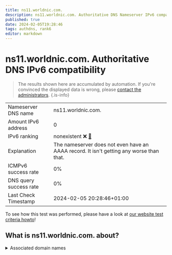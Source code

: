 ```yaml
---
title: ns11.worldnic.com.
description: ns11.worldnic.com. Authoritative DNS Nameserver IPv6 compatibility
published: true
date: 2024-02-05T19:28:46
tags: authdns, rank6
editor: markdown
---
```


# ns11.worldnic.com. Authoritative DNS IPv6 compatibility

> The results shown here are accumulated by automation. If you're convinced the displayed data is wrong, please [contact the administrators](/howto/chat). 
{.is-info}




|   |   |
| - | - |
| Nameserver DNS name | ns11.worldnic.com.
| Amount IPv6 address | 0
| IPv6 ranking | nonexistent :x: [🔗](/howto/ranking) |
| Explanation | The nameserver does not even have an AAAA record. It isn't getting any worse than that. |
| ICMPv6 success rate | 0%|
| DNS query success rate | 0% |
| Last Check Timestamp | 2024-02-05 20:28:46+01:00 |

To see how this test was performed, please have a look at [our website test criteria howto](/howto/testcriteria/authdns)!


## What is ns11.worldnic.com. about?






<details>
<summary>Associated domain names</summary>

www.regeneron.com

</details>
